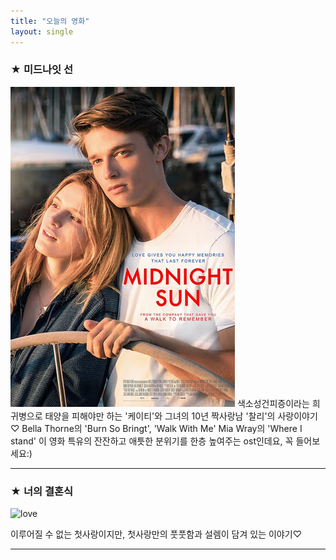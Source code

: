```yaml
---
title: "오늘의 영화"
layout: single
---
```

### ★ 미드나잇 선
![midnight](/assets/images/midnight.jpg)
색소성건피증이라는 희귀병으로 태양을 피해야만 하는 '케이티'와 그녀의 10년 짝사랑남 '찰리'의 사랑이야기♡
Bella Thorne의 'Burn So Bringt', 'Walk With Me'
Mia Wray의 'Where I stand'
이 영화 특유의 잔잔하고 애틋한 분위기를 한층 높여주는 ost인데요, 꼭 들어보세요:)

---
### ★ 너의 결혼식
![love][silicon]

[silicon]: http://www.sisaweek.com/news/photo/201808/112889_95582_5351.gif  
이루어질 수 없는 첫사랑이지만, 첫사랑만의 풋풋함과 설렘이 담겨 있는 이야기♡

---


